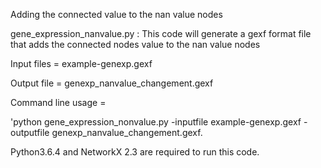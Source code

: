 

Adding the connected value to the nan value nodes

gene_expression_nanvalue.py : This code will generate a gexf format file that adds the connected nodes value to the nan value nodes

Input files = example-genexp.gexf

Output file = genexp_nanvalue_changement.gexf

Command line usage =

'python gene_expression_nonvalue.py -inputfile example-genexp.gexf -outputfile genexp_nanvalue_changement.gexf.

Python3.6.4 and NetworkX 2.3 are required to run this code.

